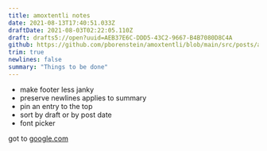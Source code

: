 ```yaml
---
title: amoxtentli notes
date: 2021-08-13T17:40:51.033Z
draftDate: 2021-08-03T02:22:05.110Z
draft: drafts5://open?uuid=AEB37E6C-DDD5-43C2-9667-B4B7080D8C4A
github: https://github.com/pborenstein/amoxtentli/blob/main/src/posts/aeb37e6c-ddd5-43c2-9667-b4b7080d8c4a.md
trim: true
newlines: false
summary: "Things to be done"
---
```



- make footer less janky
- preserve newlines applies to summary
- pin an entry to the top
- sort by draft or by post date
- font picker

got to [google.com](https://google.com)
